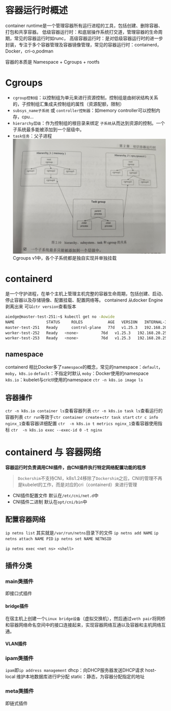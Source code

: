 # 容器运行时概述
container runtime是一个管理容器所有运行进程的工具，包括创建、删除容器、打包和共享容器。
低级容器运行时：和底层操作系统打交道，管理容器的生命周期，常见的容器运行时如runc，
高级容器运行时：是对低级容器运行时的进一步封装，专注于多个容器管理及容器镜像管理，常见的容器运行时：containerd，Docker，cri-o,podman

容器的本质是 Namespace + Cgroups + rootfs
# Cgroups
- `cgroup控制组`：以控制组为单元来进行资源控制，控制组是由树状结构关系的，子控制组汇集成夫控制组的属性（资源配额，限制）
- `subsys_name子系统` 或 `controller控制器`：如memory controller可以控制内存，cpu...
- `hierarchy层级`：作为控制组的根目录来绑定 `子系统`从而达到资源的控制。一个子系统最多能被添加到一个层级中。
- `task任务`：父子进程
![alt text](cgroup.jpg)
Cgroups v1中，各个子系统都是独自实现并单独挂载

# containerd
是一个守护进程，在单个主机上管理主机完整的容器生命周期，包括创建、启动、停止容器以及存储镜像、配置挂载、配置网络等。
containerd 从docker Engine剥离出来
可以`ctr version`查看版本
```bash
aiedge@master-test-251:~$ kubectl get no -Aowide
NAME              STATUS     ROLES           AGE   VERSION   INTERNAL-IP      EXTERNAL-IP   OS-IMAGE             KERNEL-VERSION      CONTAINER-RUNTIME
master-test-251   Ready      control-plane   77d   v1.25.3   192.168.20.251   <none>        Ubuntu 20.04.6 LTS   5.4.0-174-generic   containerd://1.6.20
worker-test-252   Ready   <none>          76d   v1.25.3   192.168.20.252   <none>        Ubuntu 20.04.6 LTS   5.4.0-170-generic   containerd://1.6.20
worker-test-253   Ready   <none>          76d   v1.25.3   192.168.20.253   <none>        Ubuntu 20.04.6 LTS   5.4.0-170-generic   containerd://1.6.20
```
## namespace
containerd 相比Docker多了`namespace`的概念，常见的namespace：`default`，`moby`，`k8s.io`
`default`：不指定时默认
`moby`：Docker使用的namespace
`k8s.io`：kubelet与crictl使用的namespace
`ctr -n k8s.io image ls`
## 容器操作
`ctr -n k8s.io container ls`查看容器列表
`ctr -n k8s.io task ls`查看运行的容器列表
`ctr run`等效于`ctr container create`+`ctr task start`
`ctr c info nginx_1`查看容器详细配置
`ctr  -n k8s.io t metrics nginx_1`查看容器使用指标
`ctr  -n k8s.io exec --exec-id 0 -t nginx`

# containerd 与 容器网络
**容器运行时负责调用CNI插件，由CNI插件执行特定网络配置功能的程序**
> `Dockershim`不支持CNI，k8s1.24移除了`Dockershim`之后，CNI的管理不再是kubelet的工作，而是对应的cri（containerd）来进行管理

- CNI插件配置文件 默认在`/etc/cni/net.d`中
- CNI插件二进制 默认在`opt/cni/bin`中

## 配置容器网络
`ip netns list` 其实就是`/var/run/netns`目录下的文件
`ip netns add NAME`
`ip netns attach NAME PID`
`ip netns set NAME NETNSID`

`ip netns exec <net ns> <shell>`

## 插件分类
### main类插件
即接口式插件
#### bridge插件
在宿主机上创建一个`Linux bridge设备`（虚拟交换机），然后通过`veth pair`将网桥和容器网络命名空间中的接口连接起来，实现容器网络互通以及容器和主机网络互通。

#### VLAN插件


### ipam类插件
`ipam`即`ip address management`
dhcp：向DHCP服务器发送DHCP请求
host-local 维护本地数据库进行IP分配
static：静态，为容器分配指定的地址
### meta类插件
即链式插件


